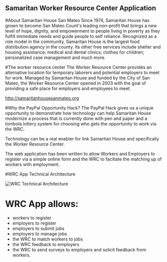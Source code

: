 ## Samaritan Worker Resource Center Application 

#About Samaritan House San Mateo 
Since 1974, Samaritan House has grown to become San Mateo Count's
leading non-profit that brings a new level of hope, dignity, and
empowerment to people living in poverty as they fulfill immediate needs
and guide people to self reliance. Recognized as a role model in the
community, Samaritan House is the largest food distribution agency in
the county. Its other free services include shelter and housing
assistance; medical and dental clinics; clothes for children;
personalized case management and much more.

#The worker resource center
The Worker Resource Center provides an alternative location for
temporary laborers and potential employers to meet for work. Managed
by Samaritan House and funded by the City of San Mateo, the Worker
Resource Center opened in 2003 with the goal of providing a safe place for
employers and employees to meet.

http://samaritanhousesanmateo.org 

#Why the PayPal Opportunity Hack?
The PayPal Hack gives us a unique opportunity to demonstrate how technology
can help Samaritan House modernize a process that is currently done
with pen and paper and a tombola lottery system for choosing who gets
the opportunity to work via the WRC.

Technology can be a real enabler for link Samaritan House and
specifically the Worker Resource Center.  

The web application has been written to allow Workers and Employers to
register via a simple online form and the WRC to faciliate the matching
up of workers with employment.

#WRC App Technical Architecture

![WRC Technical Architecture](/images/App_Arch.png?raw=true "WRC Technical
Architecture Overview")



# WRC App allows:
  * workers to register
  * employers to register
  * employers to submit jobs
  * employers to manage jobs
  * the WRC to match workers to jobs
  * the WRC feedback to employers
  * the WRC to send surveys to employers and solicit feedback from
    workers.
